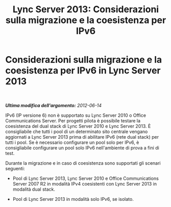 ﻿---
title: 'Lync Server 2013: Considerazioni sulla migrazione e la coesistenza per IPv6'
TOCTitle: Considerazioni sulla migrazione e la coesistenza per IPv6
ms:assetid: 8c769c4f-c8a9-4cbf-9080-beee3be9848a
ms:mtpsurl: https://technet.microsoft.com/it-it/library/JJ205068(v=OCS.15)
ms:contentKeyID: 49301258
ms.date: 08/24/2015
mtps_version: v=OCS.15
ms.translationtype: HT
---

# Considerazioni sulla migrazione e la coesistenza per IPv6 in Lync Server 2013

 

_**Ultima modifica dell'argomento:** 2012-06-14_

IPv6 (IP versione 6) non è supportato su Lync Server 2010 o Office Communications Server. Per progetti pilota è possibile testare la coesistenza del dual stack di Lync Server 2010 e Lync Server 2013. È consigliabile che tutti i pool di un determinato sito centrale vengano aggiornati a Lync Server 2013 prima di abilitare IPv6 (rete dual stack) per tutti i pool. Se è necessario configurare un pool solo per IPv6, è consigliabile configurare un pool solo IPv6 nell'ambiente di prova a fini di test.

Durante la migrazione e in caso di coesistenza sono supportati gli scenari seguenti:

  - Pool di Lync Server 2013, Lync Server 2010 e Office Communications Server 2007 R2 in modalità IPv4 coesistenti con Lync Server 2013 in modalità dual stack.

  - Pool di Lync Server 2013 in modalità solo IPv6, se isolato.

